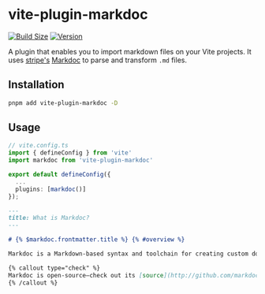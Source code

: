 # vite-plugin-markdoc

[![Build Size](https://img.shields.io/bundlephobia/minzip/vite-plugin-markdoc?label=bundle%20size&style=flat&colorA=000000&colorB=000000)](https://bundlephobia.com/result?p=vite-plugin-markdoc)
[![Version](https://img.shields.io/npm/v/vite-plugin-markdoc?style=flat&colorA=000000&colorB=000000)](https://www.npmjs.com/package/vite-plugin-markdoc)

A plugin that enables you to import markdown files on your Vite projects. It uses [stripe's](https://stripe.com/) [Markdoc](https://markdoc.io/) to parse and transform `.md` files.

## Installation

```bash
pnpm add vite-plugin-markdoc -D
```

## Usage

```ts
// vite.config.ts
import { defineConfig } from 'vite'
import markdoc from 'vite-plugin-markdoc'

export default defineConfig({
  ...
  plugins: [markdoc()]
});
```

```md
---
title: What is Markdoc?
---

# {% $markdoc.frontmatter.title %} {% #overview %}

Markdoc is a Markdown-based syntax and toolchain for creating custom documentation sites. Stripe created Markdoc to power [our public docs](http://stripe.com/docs).

{% callout type="check" %}
Markdoc is open-source—check out its [source](http://github.com/markdoc/markdoc) to see how it works.
{% /callout %}
```
